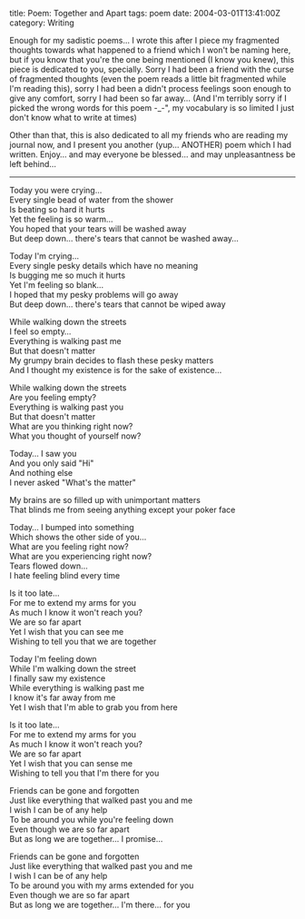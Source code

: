 title: Poem: Together and Apart
tags: poem
date: 2004-03-01T13:41:00Z
category: Writing

Enough for my sadistic poems… I wrote this after I piece my fragmented thoughts towards what happened to a friend which I won't be naming here, but if you know that you're the one being mentioned (I know you knew), this piece is dedicated to you, specially. Sorry I had been a friend with the curse of fragmented thoughts (even the poem reads a little bit fragmented while I'm reading this), sorry I had been a didn't process feelings soon enough to give any comfort, sorry I had been so far away… (And I'm terribly sorry if I picked the wrong words for this poem -\_-", my vocabulary is so limited I just don't know what to write at times)

Other than that, this is also dedicated to all my friends who are reading my journal now, and I present you another (yup… ANOTHER) poem which I had written. Enjoy… and may everyone be blessed… and may unpleasantness be left behind…

----

Today you were crying…  
Every single bead of water from the shower  
Is beating so hard it hurts  
Yet the feeling is so warm…  
You hoped that your tears will be washed away  
But deep down… there's tears that cannot be washed away…

Today I'm crying…  
Every single pesky details which have no meaning  
Is bugging me so much it hurts  
Yet I'm feeling so blank…  
I hoped that my pesky problems will go away  
But deep down… there's tears that cannot be wiped away

While walking down the streets  
I feel so empty…  
Everything is walking past me  
But that doesn't matter  
My grumpy brain decides to flash these pesky matters  
And I thought my existence is for the sake of existence…

While walking down the streets  
Are you feeling empty?  
Everything is walking past you  
But that doesn't matter  
What are you thinking right now?  
What you thought of yourself now?

Today… I saw you  
And you only said "Hi"  
And nothing else  
I never asked "What's the matter"

My brains are so filled up with unimportant matters  
That blinds me from seeing anything except your poker face

Today… I bumped into something  
Which shows the other side of you…  
What are you feeling right now?  
What are you experiencing right now?  
Tears flowed down…  
I hate feeling blind every time

Is it too late…  
For me to extend my arms for you  
As much I know it won't reach you?  
We are so far apart  
Yet I wish that you can see me  
Wishing to tell you that we are together

Today I'm feeling down  
While I'm walking down the street  
I finally saw my existence  
While everything is walking past me  
I know it's far away from me  
Yet I wish that I'm able to grab you from here

Is it too late…  
For me to extend my arms for you  
As much I know it won't reach you?  
We are so far apart  
Yet I wish that you can sense me  
Wishing to tell you that I'm there for you

Friends can be gone and forgotten  
Just like everything that walked past you and me  
I wish I can be of any help  
To be around you while you're feeling down  
Even though we are so far apart  
But as long we are together… I promise…

Friends can be gone and forgotten  
Just like everything that walked past you and me  
I wish I can be of any help  
To be around you with my arms extended for you  
Even though we are so far apart  
But as long we are together… I'm there… for you
